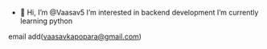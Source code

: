 - 👋 Hi, I’m @Vaasav5
 I’m interested in backend development
 I’m currently learning python
 
email add(vaasavkapopara@gmail.com)


